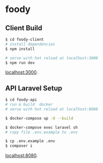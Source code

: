 # foody

## Client Build

```bash
$ cd foody-client
# install dependencies
$ npm install

# serve with hot reload at localhost:3000
$ npm run dev

```
[localhost:3000](http://localhost:3000/).

## API Laravel Setup

```bash
$ cd foody-api
# run & build  docker 
# serve with hot reload at localhost:8080

$ docker-compose up -d --build

$ docker-compose exec laravel sh
# copy file .env.example to .env

$ cp .env.example .env
$ composer i

```
[localhost:8080](http://localhost:8080/).
